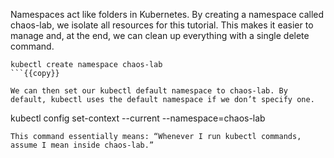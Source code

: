 
Namespaces act like folders in Kubernetes. By creating a namespace called chaos-lab, we isolate all resources for this tutorial. This makes it easier to manage and, at the end, we can clean up everything with a single delete command.

```
kubectl create namespace chaos-lab
```{{copy}}

We can then set our kubectl default namespace to chaos-lab. By default, kubectl uses the default namespace if we don’t specify one.
```
kubectl config set-context --current --namespace=chaos-lab
```{{copy}}
This command essentially means: “Whenever I run kubectl commands, assume I mean inside chaos-lab.”